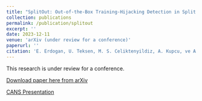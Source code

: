 ```yaml
---
title: "SplitOut: Out-of-the-Box Training-Hijacking Detection in Split Learning via Outlier Detection"
collection: publications
permalink: /publication/splitout
excerpt: ''
date: 2023-12-11
venue: 'arXiv (under review for a conference)'
paperurl: ''
citation: 'E. Erdogan, U. Teksen, M. S. Celiktenyildiz, A. Kupcu, ve A. E. Cicek, “SplitOut: Out-of-the-Box Training-Hijacking Detection in Split Learning via Outlier Detection”. arXiv, 11 December 2023. [Online]. http://arxiv.org/abs/2302.08618'
---
```


This research is under review for a conference.


[Download paper here from arXiv](https://arxiv.org/abs/2302.08618)

[CANS Presentation](https://github.com/robuno/robuno.github.io/blob/4e7a0321f685c0e1827c9f4fe27321d2f30c1538/files/SplitOut-CANS24_FinalVersion.pdf)




